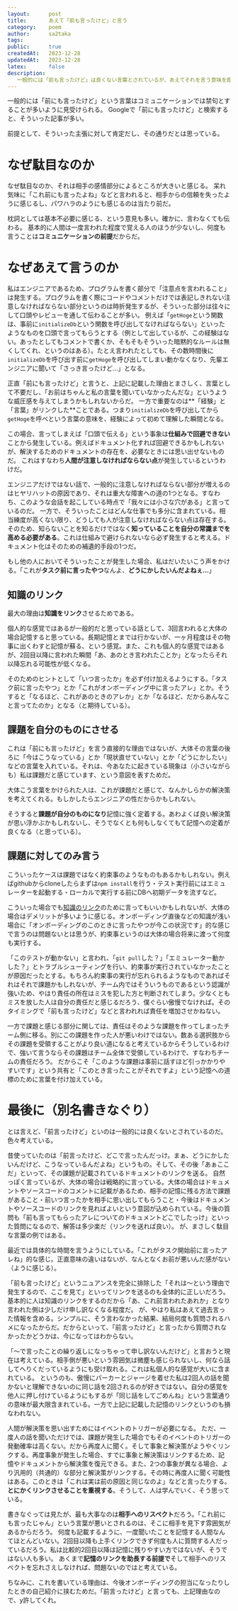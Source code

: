 ```yaml
---
layout:      post
title:       あえて「前も言ったけど」と言う
category:    poem
author:      sa2taka
tags:        
public:      true
createdAt:   2023-12-28
updatedAt:   2023-12-28
latex:       false
description:
   一般的には「前も言ったけど」は良くない言葉とされているが、あえてそれを言う意味を殴り書きました。
---
```


一般的には「前にも言ったけど」という言葉はコミュニケーションでは禁句とすることが多いように見受けられる。
Googleで「前にも言ったけど」と検索すると、そういった記事が多い。

前提として、そういった主張に対して肯定だし、その通りだとは思っている。

# なぜ駄目なのか

なぜ駄目なのか、それは相手の感情部分によるところが大きいと感じる。
呆れ気味に「これ前にも言ったよね」などと言われると、相手からの信頼を失ったように感じるし、パワハラのようにも感じるのは当たり前だ。

枕詞としては基本不必要に感じる、という意見も多い。確かに、言わなくても伝わる。
基本的に人間は一度言われた程度で覚える人のほうが少ないし、何度も言うことは**コミュニケーションの前提**だからだ。

# なぜあえて言うのか

私はエンジニアであるため、プログラムを書く部分で「注意点を言われること」は発生する。プログラムを書く際にコードやコメントだけでは表記しきれない注意しなければならない部分というのは時折発生するが、そういった部分は往々にして口頭やレビューを通して伝わることが多い。
例えば「`getHoge`という関数は、事前に`initializeDb`という関数を呼び出してなければならない」といったようなものを口頭で言ってもらうとする（例として出しているが、この経験はない。あったとしてもコメントで書くか、そもそもそういった暗黙的なルールは無くしてくれ、というのはある）。たとえ言われたとしても、その数時間後に`initializeDb`を呼び出す前に`getHoge`を呼び出してしまい動かなくなり、先輩エンジニアに聞いて「さっき言ったけど...」となる。

正直「前にも言ったけど」と言うと、上記に記載した理由とまさしく、言葉として不要だし、「お前はちゃんと私の言葉を聞いていなかったんだな」というような威圧感を与えてしまうかもしれないからだ。
一方で重要なのは**「経験」と「言葉」がリンクした**ことである。つまり`initializeDb`を呼び出してから`getHoge`を呼べという言葉の意味を、経験によって初めて理解した瞬間となる。

この場合、言ってしまえば「口頭で伝える」という事象は**仕組みで回避できない**ことから発生している。例えばドキュメント化すれば回避できるかもしれないが、解決するためのドキュメントの存在を、必要なときには思い出せないものだ。
これはすなわち**人間が注意しなければならない点**が発生しているというわけだ。

エンジニアだけではない話で、一般的に注意しなければならない部分が増えるのはヒヤリハットの原因であり、それは重大な障害への道の1つとなる。すなわち、このような会話を起こしている時点で「我々には小さな穴がある」と言っているのだ。
一方で、そういったことはどんな仕事でも多分に含まれている。相当練度が高くない限り、どうしても人が注意しなければならない点は存在する。
そのため、知らないことを知るだけではなく**知っていることを自分の常識までを高める必要がある**。これは仕組みで避けられないなら必ず発生すると考える。ドキュメント化はそのための補遺的手段の1つだ。

もし他の人においてそういったことが発生した場合、私はだいたいこう声をかける。「これが**タスク前に言ったやつ**なんよ、**どうにかしたいんだよねぇ...**」


## 知識のリンク

最大の理由は**知識をリンク**させるためである。

個人的な感覚ではあるが一般的だと思っている話として、3回言われると大体の場合記憶すると思っている。長期記憶とまでは行かないが、一ヶ月程度はその物事に出くわすと記憶が蘇る、という感覚。また、これも個人的な感覚ではあるが、2回目以降に言われた瞬間「あ、あのとき言われたことか」となったらそれ以降忘れる可能性が低くなる。

そのためのヒントとして「いつ言ったか」を必ず付け加えるようにする。「タスク前に言ったやつ」とか「これがオンボーディング中に言ったアレ」とか。そうすると「なるほど、これがあのときのアレか」とか「なるほど、だからあんなこと言ってたのか」となる（と期待している）。

## 課題を自分のものにさせる

これは「前にも言ったけど」を言う直接的な理由ではないが、大体その言葉の後ろに「今はこうなっている」とか「現状直せていない」とか「どうにかしたい」などの言葉を入れている。それは、今あなたに起きている現象は（小さいながらも）私は課題だと感じています、という意図を表すためだ。

大体こう言葉をかけられた人は、これが課題だと感じて、なんかしらかの解決策を考えてくれる。もしかしたらエンジニアの性だからかもしれない。

そうすると**課題が自分のものになり**記憶に強く定着する。あわよくば良い解決策が思い浮かぶかもしれないし、そうでなくとも何もしなくてもて記憶への定着が良くなる（と思っている）。

## 課題に対してのみ言う

こういったケースは課題ではなく約束事のようなものもあるかもしれない。例えばgithubからcloneしたらまずは`npm install`を行う・テスト実行前にはエミュレーターを起動する・ローカルで実行する前にDBへ初期データを流すなど。

こういった場合でも[知識のリンク](#知識のリンク)のために言ってもいいかもしれないが、大体の場合はデメリットが多いように感じる。オンボーディング直後などの知識が浅い場合に「オンボーディングのこのときに言ったやつが今この状況です」的な感じで言うのは問題ないとは思うが、約束事というのは大体の場合将来に渡って何度も実行する。

「このテストが動かない」と言われ、「`git pull`した？」「エミュレーター動かした？」とトラブルシューティングを行い、約束事が実行されていなかったことが原因だったとする。もちろん約束事の実行が忘れられるようなものであればそれはそれで課題かもしれないが、チーム内ではそういうものであるという認識が強いため、やはり責任の所在はミスを犯した方と判断されてしまう。少なくともミスを放した人は自分の責任だと感じるだろう、僕ぐらい傲慢でなければ。そのタイミングで「前も言ったけど」などと言われれば責任を増加させかねない。

一方で課題と感じる部分に関しては、責任はそのような課題を作ってしまったチーム側に移る。別にこの課題を作った人が悪いわけではない。数ある選択肢からその課題を受領することがより良い道になると考えているからそうしているわけで、強いて言うならその課題はチーム全体で受領しているわけで、すなわちチームの責任だろう。
だからこそ「このような課題は事前に話すほど引っかかりやすいです」という共有と「このとき言ったことがそれですよ」という記憶への道標のために言葉を付け加えている。

# 最後に（別名書きなぐり）

とは言えど、「前言ったけど」といのは一般的には良くないとされているのだ。色々考えている。

昔使っていたのは「前言ったけど、どこで言ったんだっけ。まぁ、どうにかしたいんだけど、こうなっているんだよね」というもの。そして、その後「あぁここだ」といって、その課題が記載されているドキュメントのリンクを送る。
自然っぽく言っているが、大体の場合は戦略的に言っている。大体の場合はドキュメントやソースコードのコメントに記載があるため、相手の記憶に残る方法で課題があること・前いつ言ったかを相手に思い出してもらうこと・今後はドキュメントやソースコードのリンクを見ればよいという意図が込められている。今後の質問も「前も言ってもらったアレについてのドキュメントどこでしたっけ」といった質問になるので、解答は多少楽だ（リンクを送れば良い）。
が、まさしく駄目な言葉の例ではある。

最近では具体的な時間を言うようにしている。「これがタスク開始前に言ったアレね」的な感じ。正直意味の違いはないが、なんとなくお前が悪いんだ感がない（ように感じる）。

「前も言ったけど」というニュアンスを完全に排除した「それは〜という理由で発生するので、ここを見て」といってリンクを送るのも全体的に正しいだろう。基本的に人は知識のリンクをするのだから「あ、これ前言われたあれか」となり言われた側は少しだけ申し訳なくなる程度だ。
が、やはり私はあえて過去言った情報を含める。シンプルに、そう言わなかった結果、結局何度も質問されるハメになったからだ。だからといって、「前言ったけど」と言ったから質問されなかったかどうかは、今になってはわからない。

「〜で言ったことの繰り返しになっちゃって申し訳ないんだけど」と言おうと現在は考えている。相手側が悪いという雰囲気は微塵も感じられないし、何なら話してへりくだっているようにも受け取れる。これは私個人的な感覚が大いに含まれている。
というのも、傲慢にパーカーとジャージを着せた私は2回人の話を聞かないと理解できないのに同じ話を2回されるのが好きではない。自分の感覚を他人に押し付けているようにもするが「同じ話をしてごめんね」という言葉通りの意味が最大限含まれている。一方で上記に記載した記憶のリンクというのも損なわれない。

人間が解決策を思い出すためにはイベントのトリガーが必要になる。
ただ、一度人の話を聞いただけでは、課題が発生した場合でもそのイベントのトリガーの発動確率は高くない。だから再度人に聞く。そして事象と解決策がようやくリンクする。再度事象が発生した場合、すでに事象と解決策はリンクするため、記憶やドキュメントから解決策を復元できる。また、2つの事象が異なる場合、より汎用的（共通的）な部分と解決策がリンクする。その時に再度人に聞く可能性はある。このときは「これは実は前の原因と同じなのよ」などと言ったりする。**とにかくリンクさせることを重視する**。そうして、人は学んでいく、そう思っている。

書きなぐっては見たが、最も大事なのは**相手へのリスペクト**だろう。「これ前にも言ったじゃん」という言葉が悪いとされるのは、そこに相手を見下す雰囲気があるからだろう。
何度も記載するように、一度聞いたことを記憶する人間なんてほとんどいない。2回目以降も上手くリンクできず何度も人に質問する人だっているだろう。私は比較的2回目以降は記憶に残りやすい方ではないが、そうではない人も多い。
あくまで**記憶のリンクを助長する前提で**そして相手へのリスペクトを忘れさえしなければ、問題ないのではと考えている。

ちなみに、これを書いている理由は、今後オンボーディングの担当になったりしたときの自己紹介に挟むためだ。「前言ったけど」と言っても、上記理由なので、y許してくれ。
